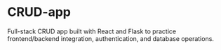 # CRUD-app
Full-stack CRUD app built with React and Flask to practice frontend/backend integration, authentication, and database operations.
